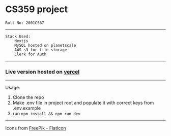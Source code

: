 # CS359 project

    Roll No: 2001CS67
---
    Stack Used:
        Nextjs
        MySQL hosted on planetscale
        AWS s3 for file storage
        Clerk for Auth
---
### Live version hosted on [vercel](https://cs359-proj.vercel.app/)
---
Usage:
1. Clone the repo
2. Make .env file in project root and populate it with correct keys from .env.example
3. run ```npm install && npm run dev```

---
Icons from [FreePik - FlatIcon](https://www.flaticon.com/free-icons/)




